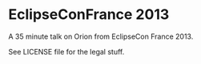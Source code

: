 EclipseConFrance 2013
======================

A 35 minute talk on Orion from EclipseCon France 2013.

See LICENSE file for the legal stuff.